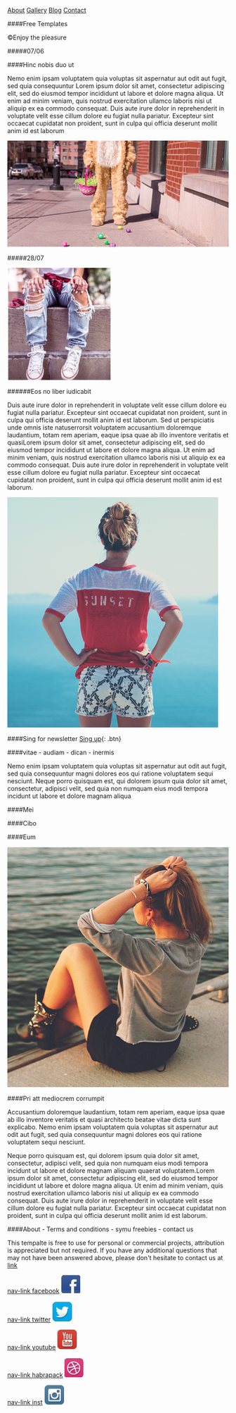 [About](#)
[Gallery](#)
[Blog](#)
[Contact](#)
                
####Free Templates

&copy;Enjoy the pleasure

#####07/06

####Hinc nobis duo ut
    
Nemo enim ipsam voluptatem quia voluptas sit aspernatur aut odit aut fugit, sed quia consequuntur Lorem ipsum dolor sit amet, consectetur adipiscing elit, sed do eiusmod tempor incididunt ut labore et dolore magna aliqua. Ut enim ad minim veniam, quis nostrud exercitation ullamco laboris nisi ut aliquip ex ea commodo consequat. Duis aute irure dolor in reprehenderit in voluptate velit esse cillum dolore eu fugiat nulla pariatur. Excepteur sint occaecat cupidatat non proident, sunt in culpa qui officia deserunt mollit anim id est laborum
             
![Main image](img/article1/A1f.png)
               
#####28/07

![img article 2](img/article2/sm.png)
                   
######Eos no liber iudicabit

Duis aute irure dolor in reprehenderit in voluptate velit esse cillum dolore eu fugiat nulla pariatur. Excepteur sint occaecat cupidatat non proident, sunt in culpa qui officia deserunt mollit anim id est laborum. Sed ut perspiciatis unde omnis iste natuserrorsit voluptatem accusantium doloremque laudantium, totam rem aperiam, eaque ipsa quae ab illo inventore veritatis et quasiLorem ipsum dolor sit amet, consectetur adipiscing elit, sed do eiusmod tempor incididunt ut labore et dolore magna aliqua. Ut enim ad minim veniam, quis nostrud exercitation ullamco laboris nisi ut aliquip ex ea commodo consequat. Duis aute irure dolor in reprehenderit in voluptate velit esse cillum dolore eu fugiat nulla pariatur. Excepteur sint occaecat cupidatat non proident, sunt in culpa qui officia deserunt mollit anim id est laborum.</span>

![img article 3](img/article3/lg.png)

####Sing for newsletter
[Sing up](#){: .btn}

####vitae - audiam - dican - inermis

Nemo enim ipsam voluptatem quia voluptas sit aspernatur aut odit aut fugit, sed quia consequuntur magni dolores eos qui ratione voluptatem sequi nesciunt. Neque porro quisquam est, qui dolorem ipsum quia dolor sit amet, consectetur, adipisci
velit, sed quia non numquam eius modi tempora incidunt ut labore et dolore magnam aliqua

####Mei

####Cibo

####Eum

![img article 4](img/articles4/Af.png)

####Pri att mediocrem corrumpit

Accusantium doloremque laudantium, totam rem aperiam, eaque ipsa quae ab illo inventore veritatis et quasi architecto beatae vitae dicta sunt explicabo. Nemo enim ipsam voluptatem quia voluptas sit aspernatur aut odit aut fugit, sed quia
consequuntur magni dolores eos qui ratione voluptatem sequi nesciunt.

Neque porro quisquam est, qui dolorem ipsum quia dolor sit amet, consectetur, adipisci velit, sed quia non numquam eius modi tempora incidunt ut labore et dolore magnam aliquam quaerat voluptatem.Lorem ipsum dolor sit amet, consectetur adipiscing elit, sed do eiusmod tempor incididunt ut labore et dolore magna aliqua. Ut enim ad minim veniam, quis nostrud exercitation ullamco laboris nisi ut aliquip ex ea commodo consequat. Duis aute irure dolor in reprehenderit in voluptate velit esse cillum dolore eu fugiat nulla pariatur. Excepteur sint occaecat cupidatat non proident, sunt in culpa qui officia deserunt mollit anim id est laborum.

####About - Terms and conditions - symu freebies - contact us

This tempalte is free to use for personal or commercial projects, attribution is appreciated but not required. If you have any additional questions that may not have been answered above, please don't hesitate to contact us at 
[link](contact@symu.co)

[nav-link facebook](#) 
![nav img facebook](img/foot_nav/facebook.jpg)

[nav-link twitter](#) 
![nav img twitter](img/foot_nav/twit.jpg )

[nav-link youtube](#) 
![nav img youtube](img/foot_nav/youtube.jpg)

[nav-link habrapack](#) 
![nav img habrapack](img/foot_nav/habrapack-icons-v2-free.jpg)

[nav-link inst](#) 
![nav img inst](img/foot_nav/inst.jpg)